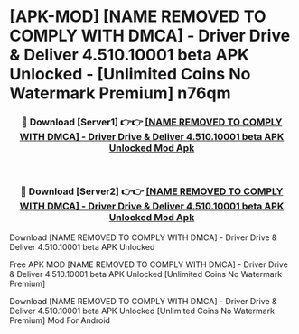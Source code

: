 # [APK-MOD] [NAME REMOVED TO COMPLY WITH DMCA] - Driver  Drive & Deliver 4.510.10001 beta APK Unlocked - [Unlimited Coins No Watermark Premium] n76qm



<div align="center">
<h3>🔴 Download [Server1] 👉👉 <a href="https://momento.my/?title=[NAME_REMOVED_TO_COMPLY_WITH_DMCA]_-_Driver__Drive_&_Deliver_4.510.10001_beta_APK_Unlocked">[NAME REMOVED TO COMPLY WITH DMCA] - Driver  Drive & Deliver 4.510.10001 beta APK Unlocked Mod Apk</a></h3><br>

<h3>🔴 Download [Server2] 👉👉 <a href="https://momento.my/?title=[NAME_REMOVED_TO_COMPLY_WITH_DMCA]_-_Driver__Drive_&_Deliver_4.510.10001_beta_APK_Unlocked">[NAME REMOVED TO COMPLY WITH DMCA] - Driver  Drive & Deliver 4.510.10001 beta APK Unlocked Mod Apk</a></h3>
</div>



Download [NAME REMOVED TO COMPLY WITH DMCA] - Driver  Drive & Deliver 4.510.10001 beta APK Unlocked 

Free APK MOD [NAME REMOVED TO COMPLY WITH DMCA] - Driver  Drive & Deliver 4.510.10001 beta APK Unlocked [Unlimited Coins No Watermark Premium]

Download [NAME REMOVED TO COMPLY WITH DMCA] - Driver  Drive & Deliver 4.510.10001 beta APK Unlocked [Unlimited Coins No Watermark Premium] Mod For Android
